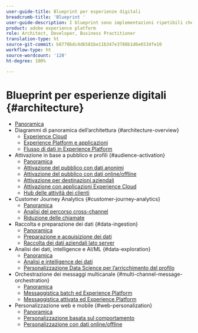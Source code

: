 ```yaml
---
user-guide-title: Blueprint per esperienze digitali
breadcrumb-title: 'Blueprint '
user-guide-description: I blueprint sono implementazioni ripetibili che permettono di risolvere problemi di business noti e contengono diagrammi di architettura, considerazioni tecniche e collegamenti alla documentazione pertinente.
product: adobe experience platform
role: Architect, Developer, Business Practitioner
translation-type: ht
source-git-commit: b8770bdc4db581be11b347e3788b1d6e6534fe10
workflow-type: ht
source-wordcount: '120'
ht-degree: 100%

---
```


# Blueprint per esperienze digitali {#architecture}

+ [Panoramica](/help/blueprints/overview.md)
+ Diagrammi di panoramica dell’architettura {#architecture-overview}
   + [Experience Cloud](/help/blueprints/experience-platform/experience-cloud.md)
   + [Experience Platform e applicazioni](/help/blueprints/experience-platform/platform-applications.md)
   + [Flusso di dati in Experience Platform](/help/blueprints/experience-platform/platform-data-flow.md)
+ Attivazione in base a pubblico e profili {#audience-activation}
   + [Panoramica](/help/blueprints/audience-activation/overview.md)
   + [Attivazione del pubblico con dati anonimi](/help/blueprints/audience-activation/anonymous.md)
   + [Attivazione del pubblico con dati online/offline](/help/blueprints/audience-activation/online-offline.md)
   + [Attivazione per destinazioni aziendali](/help/blueprints/audience-activation/enterprise-destinations.md)
   + [Attivazione con applicazioni Experience Cloud](/help/blueprints/audience-activation/platform-and-applications.md)
   + [Hub delle attività dei clienti](/help/blueprints/audience-activation/customer-activity.md)
+ Customer Journey Analytics {#customer-journey-analytics}
   + [Panoramica](/help/blueprints/customer-journey-analytics/overview.md)
   + [Analisi del percorso cross-channel](/help/blueprints/customer-journey-analytics/digital-behavioral-data-consolidation.md)
   + [Riduzione delle chiamate](/help/blueprints/customer-journey-analytics/call-deflect.md)
+ Raccolta e preparazione dei dati {#data-ingestion}
   + [Panoramica](/help/blueprints/data-ingestion/overview.md)
   + [Preparazione e acquisizione dei dati ](/help/blueprints/data-ingestion/ingestion.md)
   + [Raccolta dei dati aziendali lato server ](/help/blueprints/data-ingestion/server-side-collection.md)
+ Analisi dei dati, intelligence e AI/ML {#data-exploration}
   + [Panoramica](/help/blueprints/data-insights/overview.md)
   + [Analisi e intelligence dei dati](/help/blueprints/data-insights/analysis.md)
   + [Personalizzazione Data Science per l’arricchimento del profilo ](/help/blueprints/data-insights/data-science.md)
+ Orchestrazione dei messaggi multicanale {#multi-channel-message-orchestration}
   + [Panoramica](/help/blueprints/multi-channel-message-orchestration/overview.md)
   + [Messaggistica batch ed Experience Platform](/help/blueprints/multi-channel-message-orchestration/batch-messaging.md)
   + [Messaggistica attivata ed Experience Platform](/help/blueprints/multi-channel-message-orchestration/triggered-messaging.md)
+ Personalizzazione web e mobile {#web-personalization}
   + [Panoramica](/help/blueprints/web-personalization/overview.md)
   + [Personalizzazione basata sul comportamento](/help/blueprints/web-personalization/behavioral.md)
   + [Personalizzazione con dati online/offline](/help/blueprints/web-personalization/online-offline.md)

